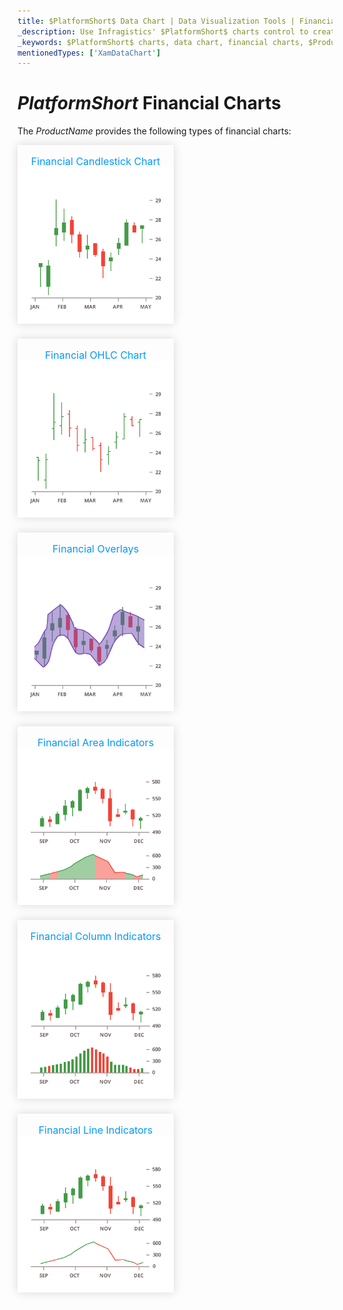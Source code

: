 ```yaml
---
title: $PlatformShort$ Data Chart | Data Visualization Tools | Financial Chart | Data Binding | Infragistics
_description: Use Infragistics' $PlatformShort$ charts control to create financial charts such as OHLC and candlestick. Learn about our $ProductName$ graph types!
_keywords: $PlatformShort$ charts, data chart, financial charts, $ProductName$, Infragistics
mentionedTypes: ['XamDataChart']
---
```

# $PlatformShort$ Financial Charts

The $ProductName$ provides the following types of financial charts:

<section class="feature__container">
    <style>
        .linkContent,
        .linkContent:hover {
            display: flex;
            flex-flow: column;
            align-items: center;
            box-shadow: none;
        }
        .link {
            display: inline-block;
            font-size: 1.0rem;
            color: #0099ff;
            cursor: pointer;
            padding-top: 1.0rem;
            margin-right: 1.0rem;
            margin-bottom: 1.5rem;
            box-shadow: 0 0 15px rgba(0,0,0,.15);
        }
        .link:hover {
            box-shadow: 0 0 15px rgba(0,0,0,.25);
        }
        .img {
            width: 250px;
            height: 250px;
            box-shadow: none;
        }
    </style>
    <body>
        <div class="link" href="data-chart-type-financial-candlestick-series.md">
            <div class="linkContent">
                <div>Financial Candlestick Chart</div>
                <img class="img" src="../images/charts/data-chart-type-financial-candlestick-series.png">
            </div>
        </div>
        <div class="link" href="data-chart-type-financial-ohlc-series.md">
            <div class="linkContent">
                <div>Financial OHLC Chart</div>
                <img class="img" src="../images/charts/data-chart-type-financial-ohlc-series.png">
            </div>
        </div>
        <div class="link" href="data-chart-type-financial-overlays.md">
            <div class="linkContent">
                <div>Financial Overlays</div>
                <img class="img" src="../images/charts/data-chart-type-financial-overlays.png">
            </div>
        </div>
        <div class="link" href="data-chart-type-financial-area-indicators.md">
            <div class="linkContent">
                <div>Financial Area Indicators</div>
                <img class="img" src="../images/charts/data-chart-type-financial-area-indicators.png">
            </div>
        </div>
        <div class="link" href="data-chart-type-financial-column-indicators.md">
            <div class="linkContent">
                <div>Financial Column Indicators</div>
                <img class="img" src="../images/charts/data-chart-type-financial-column-indicators.png">
            </div>
        </div>
        <div class="link" href="data-chart-type-financial-line-indicators.md">
            <div class="linkContent">
                <div>Financial Line Indicators</div>
                <img class="img" src="../images/charts/data-chart-type-financial-line-indicators.png">
            </div>
        </div>
    </body>
</section>